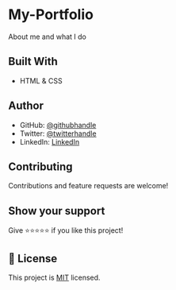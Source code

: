 # My-Portfolio
About me and what I do

## Built With

- HTML & CSS

## Author

- GitHub: [@githubhandle](https://github.com/DJ-MrJay)
- Twitter: [@twitterhandle](https://twitter.com/jonah_wambua)
- LinkedIn: [LinkedIn](https://www.linkedin.com/in/mr-jay/)

## Contributing

Contributions and feature requests are welcome!

## Show your support

Give ⭐️⭐️⭐️⭐️⭐️ if you like this project!

## 📝 License

This project is [MIT](./MIT.md) licensed.